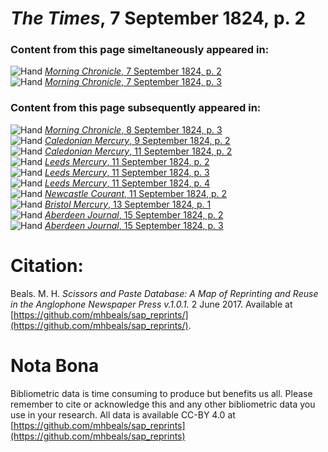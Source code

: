 # *The Times*, 7 September 1824, p. 2  
  
### Content from this page simeltaneously appeared in:  
![Hand](http://scissorsandpaste.net/wp-content/uploads/2017/06/smallhandpointer.png) [*Morning Chronicle*, 7 September 1824, p. 2](https://mhbeals.github.io/sap_html/Morning-Chronicle/Morning-Chronicle-7-September-1824-p-2)  
![Hand](http://scissorsandpaste.net/wp-content/uploads/2017/06/smallhandpointer.png) [*Morning Chronicle*, 7 September 1824, p. 3](https://mhbeals.github.io/sap_html/Morning-Chronicle/Morning-Chronicle-7-September-1824-p-3)  
  
### Content from this page subsequently appeared in:  
![Hand](http://scissorsandpaste.net/wp-content/uploads/2017/06/smallhandpointer.png) [*Morning Chronicle*, 8 September 1824, p. 3](https://mhbeals.github.io/sap_html/Morning-Chronicle/Morning-Chronicle-8-September-1824-p-3)  
![Hand](http://scissorsandpaste.net/wp-content/uploads/2017/06/smallhandpointer.png) [*Caledonian Mercury*, 9 September 1824, p. 2](https://mhbeals.github.io/sap_html/Caledonian-Mercury/Caledonian-Mercury-9-September-1824-p-2)  
![Hand](http://scissorsandpaste.net/wp-content/uploads/2017/06/smallhandpointer.png) [*Caledonian Mercury*, 11 September 1824, p. 2](https://mhbeals.github.io/sap_html/Caledonian-Mercury/Caledonian-Mercury-11-September-1824-p-2)  
![Hand](http://scissorsandpaste.net/wp-content/uploads/2017/06/smallhandpointer.png) [*Leeds Mercury*, 11 September 1824, p. 2](https://mhbeals.github.io/sap_html/Leeds-Mercury/Leeds-Mercury-11-September-1824-p-2)  
![Hand](http://scissorsandpaste.net/wp-content/uploads/2017/06/smallhandpointer.png) [*Leeds Mercury*, 11 September 1824, p. 3](https://mhbeals.github.io/sap_html/Leeds-Mercury/Leeds-Mercury-11-September-1824-p-3)  
![Hand](http://scissorsandpaste.net/wp-content/uploads/2017/06/smallhandpointer.png) [*Leeds Mercury*, 11 September 1824, p. 4](https://mhbeals.github.io/sap_html/Leeds-Mercury/Leeds-Mercury-11-September-1824-p-4)  
![Hand](http://scissorsandpaste.net/wp-content/uploads/2017/06/smallhandpointer.png) [*Newcastle Courant*, 11 September 1824, p. 2](https://mhbeals.github.io/sap_html/Newcastle-Courant/Newcastle-Courant-11-September-1824-p-2)  
![Hand](http://scissorsandpaste.net/wp-content/uploads/2017/06/smallhandpointer.png) [*Bristol Mercury*, 13 September 1824, p. 1](https://mhbeals.github.io/sap_html/Bristol-Mercury/Bristol-Mercury-13-September-1824-p-1)  
![Hand](http://scissorsandpaste.net/wp-content/uploads/2017/06/smallhandpointer.png) [*Aberdeen Journal*, 15 September 1824, p. 2](https://mhbeals.github.io/sap_html/Aberdeen-Journal/Aberdeen-Journal-15-September-1824-p-2)  
![Hand](http://scissorsandpaste.net/wp-content/uploads/2017/06/smallhandpointer.png) [*Aberdeen Journal*, 15 September 1824, p. 3](https://mhbeals.github.io/sap_html/Aberdeen-Journal/Aberdeen-Journal-15-September-1824-p-3)  


# Citation: 

Beals. M. H. *Scissors and Paste Database: A Map of Reprinting and Reuse in the Anglophone Newspaper Press v.1.0.1.* 2 June 2017. Available at [https://github.com/mhbeals/sap_reprints/](https://github.com/mhbeals/sap_reprints/). 

# Nota Bona

Bibliometric data is time consuming to produce but benefits us all. Please remember to cite or acknowledge this and any other bibliometric data you use in your research. All data is available CC-BY 4.0 at [https://github.com/mhbeals/sap_reprints](https://github.com/mhbeals/sap_reprints)